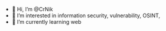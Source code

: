 - 👋 Hi, I’m @CrNik
- 👀 I’m interested in information security, vulnerability, OSINT,
- 🌱 I’m currently learning web  
  

 

  


